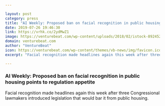 ```yaml
---

layout: post
category: press
title: "AI Weekly: Proposed ban on facial recognition in public housing points to regulation appetite"
date: 2019-07-26 19:46:30
link: https://vrhk.co/2ydMwZ1
image: https://venturebeat.com/wp-content/uploads/2018/02/istock-892452254-e1518725081538.jpg?w=1200&strip=all
domain: venturebeat.com
author: "VentureBeat"
icon: https://venturebeat.com/wp-content/themes/vb-news/img/favicon.ico
excerpt: "Facial recognition made headlines again this week after three Congressional lawmakers introduced legislation that would bar it from public housing."

---
```


### AI Weekly: Proposed ban on facial recognition in public housing points to regulation appetite

Facial recognition made headlines again this week after three Congressional lawmakers introduced legislation that would bar it from public housing.